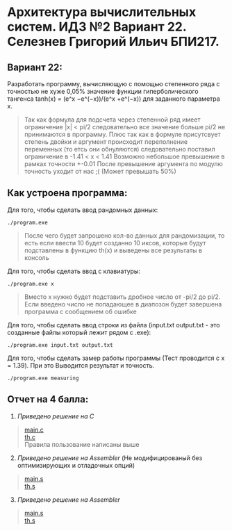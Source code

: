 # Архитектура вычислительных систем. ИДЗ №2 Вариант 22. Селезнев Григорий Ильич БПИ217.

## Вариант 22:
Разработать программу, вычисляющую с помощью степенного ряда с точностью не хуже 0,05% значение функции гиперболического тангенса tanh(x) = (e^x −e^(−x))/(e^x +e^(−x)) для заданного параметра x.
> Так как формула для подсчета через степенной ряд имеет ограничение |x| < pi/2 следовательно все значение больше pi/2 не принимаются в программу.
>  Плюс так как в формуле присутсвует степень двойки и аргумент происходит переполнение переменных (то етсь они обнуляются) следовательно поставил ограничение в -1.41 < x < 1.41
> Возможно небольшое превышение в рамках точности +-0.01
> После превышение аргумента по модулю точность уходит от нас ;( (Может превышать 50%)

## Как устроена программа:
Для того, чтобы сделать ввод рандомных данных:
```
./program.exe
```
> После чего будет запрошено кол-во данных для рандомизации, то есть если ввести 10 будет созданно 10 иксов, которые будут подставлены в функцию th(x) и выведены все результаты в консоль

Для того, чтобы сделать ввод с клавиатуры:
```
./program.exe x
```
> Вместо x нужно будет подставить дробное число от -pi/2 до pi/2. Если введено число не попадающее в диапозон будет завершена программа с сообщением об ошибке

Для того, чтобы сделать ввод строки из файла (input.txt output.txt - это созданные файлы который лежит рядом с .exe):
```
./program.exe input.txt output.txt
```

Для того, чтобы сделать замер работы программы (Тест проводится с x = 1.39). При это Выводится результат и точность.
```
./program.exe measuring
```

## Отчет на 4 балла:
1. *Приведено решение на С*
> [main.c]()  
> [th.c]()  
> Правила пользование написаны выше

2. *Приведено решение на Assembler* (Не модифицированый без оптимизирующих и отладочных опций)
> [main.s]()  
> [th.s]()  
3. *Приведено решение на Assembler*
> [main.s]()  
> [th.s]()  
